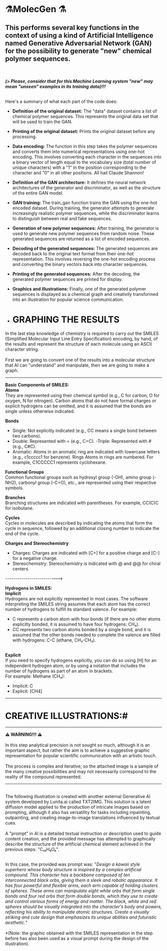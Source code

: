 # ⚗️MolecGen ⚗️
This performs several key functions in the context of using a kind of Artificial Intelligence named Generative Adversarial Network (GAN) for the possibility to generate "new" chemical polymer sequences.
---
<br><br>
***(> Please, consider that for this Machine Learning system "new" may mean "unseen" examples in its training data)!!!***
<br>
<br>

Here's a summary of what each part of the code does:

- **Definition of the original dataset:** The "data" dataset contains a list of chemical polymer sequences. This represents the original data set that will be used to train the GAN.

- **Printing of the original dataset:** Prints the original dataset before any processing.

- **Data encoding:** The function in this step takes the polymer sequences and converts them into numerical representations using one-hot encoding. This involves converting each character in the sequences into a binary vector of length equal to the vocabulary size (total number of unique characters) with a "1" in the position corresponding to the character and "0" in all other positions. All hail Claude Shannon!

- **Definition of the GAN architecture:** It defines the neural network architectures of the generator and discriminator, as well as the structure of the entire GAN model.

- **GAN training:** The train_gan function trains the GAN using the one-hot encoded dataset. During training, the generator attempts to generate increasingly realistic polymer sequences, while the discriminator learns to distinguish between real and fake sequences.

- **Generation of new polymer sequences:** After training, the generator is used to generate new polymer sequences from random noise. These generated sequences are returned as a list of encoded sequences.

- **Decoding of the generated sequences:** The generated sequences are decoded back to the original text format from their one-hot representation. This involves reversing the one-hot encoding process and converting the binary vectors back into character sequences.

- **Printing of the generated sequences:** After the decoding, the generated polymer sequences are printed for display.

- **Graphics and illustrations:** Finally, one of the generated polymer sequences is displayed as a chemical graph and creativily transformed into an illustration for popular science communication.

- # GRAPHING THE RESULTS

In the last step knowledge of chemistry is required to carry out the SMILES (Simplified Molecular Input Line Entry Specification) encoding, by hand, of the results and represent the structure of each molecule using an ASCII character string.
<br> <br>First we are going to convert one of the results into a molecular structure that AI can "understand" and manipulate, then we are going to make a graph.

---

**Basic Components of SMILES:**
<br>**Atoms**
<br>They are represented using their chemical symbol (e.g., C for carbon, O for oxygen, N for nitrogen). Carbon atoms that do not have formal charges or explicit hydrogens can be omitted, and it is assumed that the bonds are single unless otherwise indicated.

**Bonds**
- Single: Not explicitly indicated (e.g., CC means a single bond between two carbons).
- Double: Represented with = (e.g., C=C).
-Triple: Represented with # (e.g., C#C).
- Aromatic: Atoms in an aromatic ring are indicated with lowercase letters (e.g., c1ccccc1 for benzene).
Rings
Atoms in rings are numbered. For example, C1CCCCC1 represents cyclohexane.

**Functional Groups**
<br>Common functional groups such as hydroxyl group (-OH), amino group (-NH2), carbonyl group (-C=O), etc., are represented using their respective symbols.

**Branches**
<br>Branching structures are indicated with parentheses. For example, CC(C)C for isobutane.

**Cycles**
<br>Cycles in molecules are described by indicating the atoms that form the cycle in sequence, followed by an additional closing number to indicate the end of the cycle.

**Charges and Stereochemistry**
- Charges: Charges are indicated with [C+] for a positive charge and [C-] for a negative charge.
- Stereochemistry: Stereochemistry is indicated with @ and @@ for chiral centers.

-------------------------->

**Hydrogens in SMILES:**
<br>**Implicit**<br>
Hydrogens are not explicitly represented in most cases. The software interpreting the SMILES string assumes that each atom has the correct number of hydrogens to fulfill its standard valence. For example:

- C represents a carbon atom with four bonds (if there are no other atoms explicitly bonded, it is assumed to have four hydrogens: CH₄).
- CC represents two carbon atoms bonded by a single bond, and it is assumed that the other bonds needed to complete the valence are filled with hydrogens: C-C (ethane, CH₃-CH₃).

<br>**Explicit**<br>
If you need to specify hydrogens explicitly, you can do so using [H] for an independent hydrogen atom, or by using a notation that includes the number of hydrogens as part of an atom in brackets.
<br>For example: Methane (CH₄):
- Implicit: C
- Explicit: [CH4]



---

# CREATIVE ILLUSTRATIONS:#

---
**⚠️ WARNING!!! ⚠️**
<br><br>In this step analytical precision is not sought so much, although it is an important aspect, but rather the aim is to achieve a suggestive graphic representation for popular scientific communication with an artistic touch.
<br><br>The process is complex and iterative, so the attached image is a sample of the many creative possibilities and may not necessarily correspond to the reality of the compound represented.

---
<br>
The following illustration is created with another external Generative Al system developed by Lunita.ai called TXT2IMG. This solution is a latent diffusion model applied to the production of intricate images based on prompting, although it also has versatility for tasks including inpainting, outpainting, and creating image-to-image translations influenced by textual cues.
<br><br>
A "prompt" in Al is a detailed textual instruction or description used to guide content creation, and the provided message has attempted to graphically describe the structure of the artificial chemical element achieved in the previous steps: "C₁₀H₈O₄".
<br><br>

In this case, the provided was prompt was:
"*Design a kawaii style superhero whose body structure is inspired by a complex artificial compound. This character has a backbone composed of ten interconnected black orbs, giving them a sleek and robotic appearance. It has four powerful and flexible arms, each arm capable of holding clusters of spheres. These arms can manipulate eight white orbs that form single bonds and four red orbs that form double bonds, which they use to create and control various forms of energy and matter. The black, white and red spheres should be visually integrated into the character's body and powers, reflecting his ability to manipulate atomic structures. Create a visually striking and cute design that emphasizes its unique abilities and futuristic aesthetic.*"
<br><br>
*(Note: the graphic obtained with the SMILES representation in the step before has also been used as a visual prompt during the design of the illustration).


